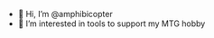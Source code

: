 - 👋 Hi, I’m @amphibicopter
- 👀 I’m interested in tools to support my MTG hobby

<!---
amphibicopter/amphibicopter is a ✨ special ✨ repository because its `README.md` (this file) appears on your GitHub profile.
You can click the Preview link to take a look at your changes.
--->
